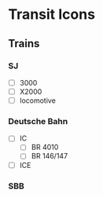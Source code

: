 # Transit Icons

## Trains

### SJ

- [ ] 3000
- [ ] X2000
- [ ] locomotive

### Deutsche Bahn

- [ ] IC
  - [ ] BR 4010
  - [ ] BR 146/147
- [ ] ICE

### SBB
